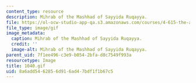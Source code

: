 ```yaml
---
content_type: resource
description: Mihrab of the Mashhad of Sayyida Ruqayya.
file: https://ol-ocw-studio-app-qa.s3.amazonaws.com/courses/4-615-the-architecture-of-cairo-spring-2002/8a6add5462856d916ad47bdf1f1b67c5_1040.gif
file_type: image/gif
image_metadata:
  caption: Mihrab of the Mashhad of Sayyida Ruqayya.
  credit: ''
  image-alt: Mihrab of the Mashhad of Sayyida Ruqayya.
parent_uid: 7f1ee496-c3e9-b054-2bfa-d8c7549f993a
resourcetype: Image
title: 1040.gif
uid: 8a6add54-6285-6d91-6ad4-7bdf1f1b67c5
---
```

